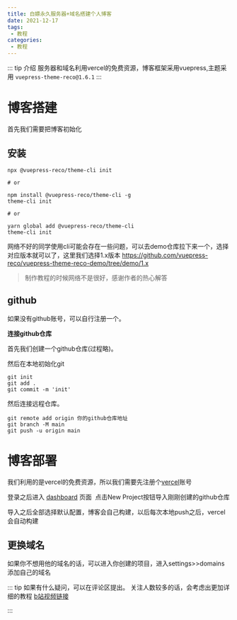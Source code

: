 ```yaml
---
title: 白嫖永久服务器+域名搭建个人博客
date: 2021-12-17
tags:
 - 教程
categories: 
 - 教程
---
```

::: tip 介绍
服务器和域名利用vercel的免费资源，博客框架采用vuepress,主题采用 `vuepress-theme-reco@1.6.1`
:::
# 博客搭建
首先我们需要把博客初始化
## **安装**
```
npx @vuepress-reco/theme-cli init

# or

npm install @vuepress-reco/theme-cli -g
theme-cli init

# or 

yarn global add @vuepress-reco/theme-cli
theme-cli init

```
网络不好的同学使用cli可能会存在一些问题，可以去demo仓库拉下来一个，选择对应版本就可以了，这里我们选择1.x版本
https://github.com/vuepress-reco/vuepress-theme-reco-demo/tree/demo/1.x
> 制作教程的时候网络不是很好，感谢作者的热心解答
## github
如果没有github账号，可以自行注册一个。

**连接github仓库**

首先我们创建一个github仓库(过程略)。

然后在本地初始化git
```
git init
git add .
git commit -m 'init'
```
然后连接远程仓库。

```git
git remote add origin 你的github仓库地址
git branch -M main
git push -u origin main
```
# 博客部署
我们利用的是vercel的免费资源，所以我们需要先注册个[vercel](https://vercel.com)账号

登录之后进入 [dashboard](https://vercel.com/dashboard) 页面
<img :src="$withBase('/course/vercel.jpg')"></img>
点击New Project按钮导入刚刚创建的github仓库

导入之后全部选择默认配置，博客会自己构建，以后每次本地push之后，vercel会自动构建

## 更换域名
如果你不想用他的域名的话，可以进入你创建的项目，进入settings>>domains添加自己的域名

::: tip 
如果有什么疑问，可以在评论区提出。
关注人数较多的话，会考虑出更加详细的教程
[b站视频链接](https://www.bilibili.com/video/BV17Q4y1Y7LF?spm_id_from=333.999.0.0)

:::